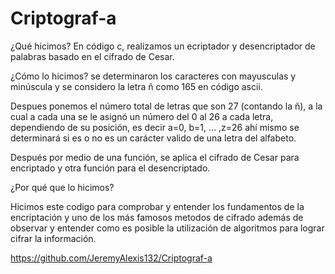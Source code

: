 # Criptograf-a

¿Qué hicimos? 
En código c, realizamos un ecriptador y desencriptador de palabras basado en el cifrado de Cesar.

¿Cómo lo hicimos? 
se determinaron los caracteres con mayusculas y minúscula y se considero la letra ñ como 165 en código ascii.

Despues ponemos el número total de letras que son 27 (contando la ñ), a la cual a cada una se le asignó un número del 0 al 26 a cada letra, dependiendo de su posición, es decir a=0, b=1, ... ,z=26
ahí mismo se determinará si es o no es un carácter valido de una letra del alfabeto.

Después por medio de una función, se aplica el cifrado de Cesar para encriptado y otra función para el desencriptado.

¿Por qué que lo hicimos?

Hicimos este codigo para comprobar y entender los fundamentos de la encriptación y uno de los más famosos metodos de cifrado además de observar y entender como es posible 
la utilización de algoritmos para lograr cifrar la información.


https://github.com/JeremyAlexis132/Criptograf-a

